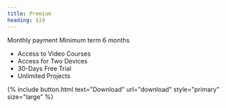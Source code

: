 ```yaml
---
title: Premium
heading: $19
---
```


Monthly payment
Minimum term 6 months

- Access to Video Courses
- Access for Two Devices
- 30-Days Free Trial
- Unlimited Projects

{% include button.html text="Download" url="download" style="primary" size="large" %}